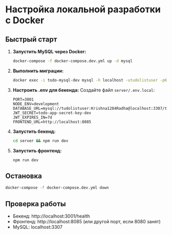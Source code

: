# Настройка локальной разработки с Docker

## Быстрый старт

1. **Запустить MySQL через Docker:**
   ```bash
   docker-compose -f docker-compose.dev.yml up -d mysql
   ```

2. **Выполнить миграции:**
   ```bash
   docker exec -i todo-mysql-dev mysql -h localhost -utudolistuser -pKrishna1284Radha tudolist < server/migrations/001_create_tables.sql
   ```

3. **Настроить .env для бекенда:**
   Создайте файл `server/.env.local`:
   ```
   PORT=3001
   NODE_ENV=development
   DATABASE_URL=mysql://tudolistuser:Krishna1284Radha@localhost:3307/tudolist
   JWT_SECRET=todo-app-secret-key-dev
   JWT_EXPIRES_IN=7d
   FRONTEND_URL=http://localhost:8085
   ```

4. **Запустить бекенд:**
   ```bash
   cd server && npm run dev
   ```

5. **Запустить фронтенд:**
   ```bash
   npm run dev
   ```

## Остановка

```bash
docker-compose -f docker-compose.dev.yml down
```

## Проверка работы

- Бекенд: http://localhost:3001/health
- Фронтенд: http://localhost:8085 (или другой порт, если 8080 занят)
- MySQL: localhost:3307


